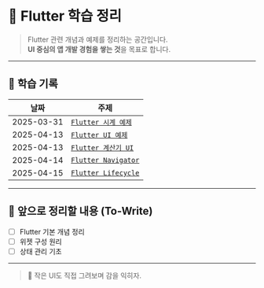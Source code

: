 # 🌱 Flutter 학습 정리

> Flutter 관련 개념과 예제를 정리하는 공간입니다.  
> **UI 중심의 앱 개발 경험을 쌓는 것**을 목표로 합니다.

---

## 📘 학습 기록

| 날짜         | 주제                                  |
|--------------|----------------------------------------|
| 2025-03-31   | [`Flutter 시계 예제`](./2025-03-31_Flutter-시계-만들기.md) |
| 2025-04-13   | [`Flutter UI 예제`](./2025-04-13_Flutter-UI.md)|
| 2025-04-13   | [`Flutter 계산기 UI`](./2025-04-13_Flutter-계산기-UI.md)|
| 2025-04-14   | [`Flutter Navigator`](./2025-04-14_Flutter-Navigator.md)|
| 2025-04-15   | [`Flutter Lifecycle`](./2025-04-15_Flutter-라이프사이클-스택위젯.md)|
---

## 📌 앞으로 정리할 내용 (To-Write)

- [ ] Flutter 기본 개념 정리
- [ ] 위젯 구성 원리
- [ ] 상태 관리 기초

---

> 📱 작은 UI도 직접 그려보며 감을 익히자.